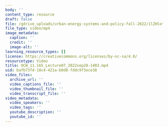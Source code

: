```yaml
---
body: ''
content_type: resource
draft: false
file: /gdrive_uploads/urban-energy-systems-and-policy-fall-2022/1lZHlotI1vA0O4FHhBVT1CABpty3Qf-TV/ocw_11165_lecture07_2022sep28-1403.mp4
file_type: video/mp4
image_metadata:
  caption: ''
  credit: ''
  image-alt: ''
learning_resource_types: []
license: https://creativecommons.org/licenses/by-nc-sa/4.0/
resourcetype: Video
title: OCW_11.165_Lecture07_2022sep28-1403.mp4
uid: bafb73fd-10c4-421a-b0d8-fddc9f3ece38
video_files:
  archive_url: ''
  video_captions_file: ''
  video_thumbnail_file: ''
  video_transcript_file: ''
video_metadata:
  video_speakers: ''
  video_tags: ''
  youtube_description: ''
  youtube_id: ''
---
```

